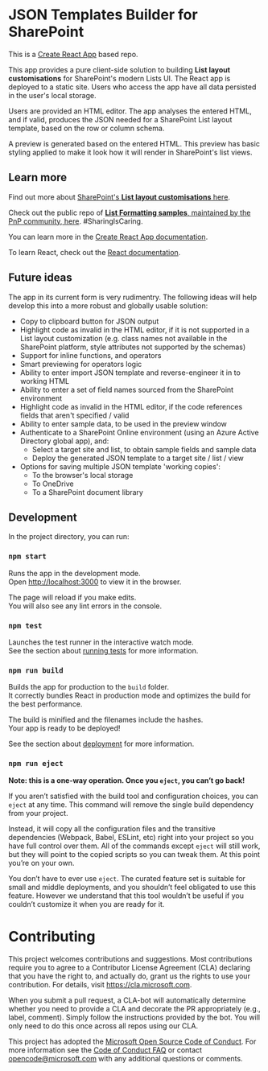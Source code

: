 # JSON Templates Builder for SharePoint

This is a [Create React App](https://github.com/facebook/create-react-app) based repo.

This app provides a pure client-side solution to building **List layout customisations** for SharePoint's modern Lists UI.  The React app is deployed to a static site.  Users who access the app have all data persisted in the user's local storage.

Users are provided an HTML editor.  The app analyses the entered HTML, and if valid, produces the JSON needed for a SharePoint List layout template, based on the row or column schema.

A preview is generated based on the entered HTML.  This preview has basic styling applied to make it look how it will render in SharePoint's list views.

## Learn more

Find out more about [SharePoint's **List layout customisations** here](https://learn.microsoft.com/sharepoint/dev/declarative-customization/view-list-formatting).

Check out the public repo of [**List Formatting samples**, maintained by the PnP community, here](https://github.com/pnp/List-Formatting).  &#35;SharingIsCaring.

You can learn more in the [Create React App documentation](https://facebook.github.io/create-react-app/docs/getting-started).

To learn React, check out the [React documentation](https://reactjs.org/).

## Future ideas

The app in its current form is very rudimentry.  The following ideas will help develop this into a more robust and globally usable solution:

* Copy to clipboard button for JSON output
* Highlight code as invalid in the HTML editor, if it is not supported in a List layout customization (e.g. class names not available in the SharePoint platform, style attributes not supported by the schemas)
* Support for inline functions, and operators
* Smart previewing for operators logic
* Ability to enter import JSON template and reverse-engineer it in to working HTML
* Ability to enter a set of field names sourced from the SharePoint environment
* Highlight code as invalid in the HTML editor, if the code references fields that aren't specified / valid
* Ability to enter sample data, to be used in the preview window
* Authenticate to a SharePoint Online environment (using an Azure Active Directory global app), and:
    * Select a target site and list, to obtain sample fields and sample data
    * Deploy the generated JSON template to a target site / list / view
* Options for saving multiple JSON template 'working copies':
    * To the browser's local storage
    * To OneDrive
    * To a SharePoint document library

## Development

In the project directory, you can run:

### `npm start`

Runs the app in the development mode.<br>
Open [http://localhost:3000](http://localhost:3000) to view it in the browser.

The page will reload if you make edits.<br>
You will also see any lint errors in the console.

### `npm test`

Launches the test runner in the interactive watch mode.<br>
See the section about [running tests](https://facebook.github.io/create-react-app/docs/running-tests) for more information.

### `npm run build`

Builds the app for production to the `build` folder.<br>
It correctly bundles React in production mode and optimizes the build for the best performance.

The build is minified and the filenames include the hashes.<br>
Your app is ready to be deployed!

See the section about [deployment](https://facebook.github.io/create-react-app/docs/deployment) for more information.

### `npm run eject`

**Note: this is a one-way operation. Once you `eject`, you can’t go back!**

If you aren’t satisfied with the build tool and configuration choices, you can `eject` at any time. This command will remove the single build dependency from your project.

Instead, it will copy all the configuration files and the transitive dependencies (Webpack, Babel, ESLint, etc) right into your project so you have full control over them. All of the commands except `eject` will still work, but they will point to the copied scripts so you can tweak them. At this point you’re on your own.

You don’t have to ever use `eject`. The curated feature set is suitable for small and middle deployments, and you shouldn’t feel obligated to use this feature. However we understand that this tool wouldn’t be useful if you couldn’t customize it when you are ready for it.

# Contributing

This project welcomes contributions and suggestions. Most contributions require you to agree to a
Contributor License Agreement (CLA) declaring that you have the right to, and actually do, grant us
the rights to use your contribution. For details, visit https://cla.microsoft.com.

When you submit a pull request, a CLA-bot will automatically determine whether you need to provide
a CLA and decorate the PR appropriately (e.g., label, comment). Simply follow the instructions
provided by the bot. You will only need to do this once across all repos using our CLA.

This project has adopted the [Microsoft Open Source Code of Conduct](https://opensource.microsoft.com/codeofconduct/).
For more information see the [Code of Conduct FAQ](https://opensource.microsoft.com/codeofconduct/faq/) or
contact [opencode@microsoft.com](mailto:opencode@microsoft.com) with any additional questions or comments.
